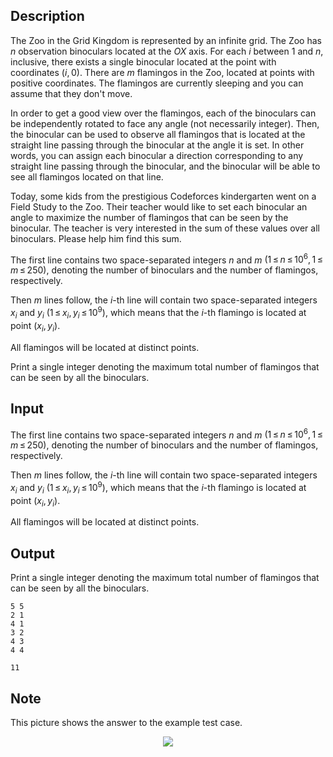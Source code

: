 ## Description

<div><p>The Zoo in the Grid Kingdom is represented by an infinite grid. The Zoo has <span class="tex-span"><i>n</i></span> observation binoculars located at the <span class="tex-span"><i>OX</i></span> axis. For each <span class="tex-span"><i>i</i></span> between <span class="tex-span">1</span> and <span class="tex-span"><i>n</i></span>, inclusive, there exists a single binocular located at the point with coordinates <span class="tex-span">(<i>i</i>, 0)</span>. There are <span class="tex-span"><i>m</i></span> flamingos in the Zoo, located at points with positive coordinates. The flamingos are currently sleeping and you can assume that they don't move.</p><p>In order to get a good view over the flamingos, each of the binoculars can be independently rotated to face any angle (not necessarily integer). Then, the binocular can be used to observe all flamingos that is located at the straight line passing through the binocular at the angle it is set. In other words, you can assign each binocular a direction corresponding to any straight line passing through the binocular, and the binocular will be able to see all flamingos located on that line.</p><p>Today, some kids from the prestigious Codeforces kindergarten went on a Field Study to the Zoo. Their teacher would like to set each binocular an angle to maximize the number of flamingos that can be seen by the binocular. The teacher is very interested in the sum of these values over all binoculars. Please help him find this sum.</p></div><div class="input-specification"><p>The first line contains two space-separated integers <span class="tex-span"><i>n</i></span> and <span class="tex-span"><i>m</i></span> <span class="tex-span">(1 ≤ <i>n</i> ≤ 10<sup class="upper-index">6</sup>, 1 ≤ <i>m</i> ≤ 250)</span>, denoting the number of binoculars and the number of flamingos, respectively.</p><p>Then <span class="tex-span"><i>m</i></span> lines follow, the <span class="tex-span"><i>i</i></span>-th line will contain two space-separated integers <span class="tex-span"><i>x</i><sub class="lower-index"><i>i</i></sub></span> and <span class="tex-span"><i>y</i><sub class="lower-index"><i>i</i></sub></span> (<span class="tex-span">1 ≤ <i>x</i><sub class="lower-index"><i>i</i></sub>, <i>y</i><sub class="lower-index"><i>i</i></sub> ≤ 10<sup class="upper-index">9</sup></span>), which means that the <span class="tex-span"><i>i</i></span>-th flamingo is located at point <span class="tex-span">(<i>x</i><sub class="lower-index"><i>i</i></sub>, <i>y</i><sub class="lower-index"><i>i</i></sub>)</span>. </p><p>All flamingos will be located at distinct points.</p></div><div class="output-specification"><p>Print a single integer denoting the maximum total number of flamingos that can be seen by all the binoculars.</p></div>

## Input

<p>The first line contains two space-separated integers <span class="tex-span"><i>n</i></span> and <span class="tex-span"><i>m</i></span> <span class="tex-span">(1 ≤ <i>n</i> ≤ 10<sup class="upper-index">6</sup>, 1 ≤ <i>m</i> ≤ 250)</span>, denoting the number of binoculars and the number of flamingos, respectively.</p><p>Then <span class="tex-span"><i>m</i></span> lines follow, the <span class="tex-span"><i>i</i></span>-th line will contain two space-separated integers <span class="tex-span"><i>x</i><sub class="lower-index"><i>i</i></sub></span> and <span class="tex-span"><i>y</i><sub class="lower-index"><i>i</i></sub></span> (<span class="tex-span">1 ≤ <i>x</i><sub class="lower-index"><i>i</i></sub>, <i>y</i><sub class="lower-index"><i>i</i></sub> ≤ 10<sup class="upper-index">9</sup></span>), which means that the <span class="tex-span"><i>i</i></span>-th flamingo is located at point <span class="tex-span">(<i>x</i><sub class="lower-index"><i>i</i></sub>, <i>y</i><sub class="lower-index"><i>i</i></sub>)</span>. </p><p>All flamingos will be located at distinct points.</p>

## Output

<p>Print a single integer denoting the maximum total number of flamingos that can be seen by all the binoculars.</p>





```input1
5 5
2 1
4 1
3 2
4 3
4 4

```




```output1
11

```



## Note

<p>This picture shows the answer to the example test case. </p><center> <img class="tex-graphics" src="file://kG92BGm1.png" style="max-width: 100.0%;max-height: 100.0%;"> </center>
